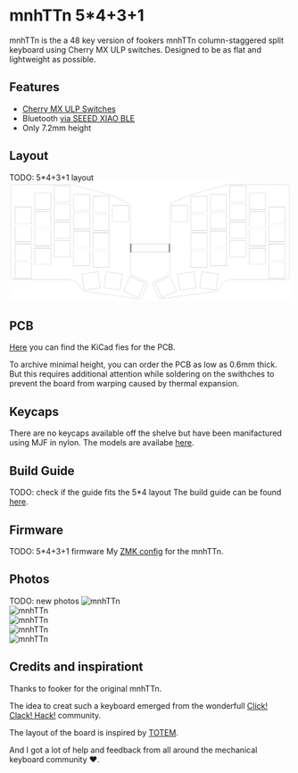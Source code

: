 # mnhTTn 5*4+3+1

mnhTTn is the a 48 key version of fookers mnhTTn column-staggered split keyboard using Cherry MX ULP switches.
Designed to be as flat and lightweight as possible.

## Features
* [Cherry MX ULP Switches](https://www.cherry.de/mx-ulp-click)
* Bluetooth [via SEEED XIAO BLE](https://www.seeedstudio.com/Seeed-XIAO-BLE-nRF52840-p-5201.html)
* Only 7.2mm height

## Layout
TODO: 5*4+3+1 layout
![Layout](docs/images/layout.svg)

## PCB
[Here](/board/) you can find the KiCad fies for the PCB.

To archive minimal height, you can order the PCB as low as 0.6mm thick.
But this requires additional attention while soldering on the swithches to prevent the board from warping caused by thermal expansion.

## Keycaps
There are no keycaps available off the shelve but have been manifactured using MJF in nylon.
The models are availabe [here](/keycaps/).

## Build Guide
TODO: check if the guide fits the 5*4 layout
The build guide can be found [here](/docs/buildguide.md).

## Firmware
TODO: 5*4+3+1 firmware
My [ZMK config](https://github.com/fooker/mnhttn-zmk) for the mnhTTn.

## Photos
TODO: new photos
![mnhTTn](/docs/images/mnhTTn_black_both.jpg)\
![mnhTTn](/docs/images/mnhTTn_black_perspective.jpg)\
![mnhTTn](/docs/images/mnhTTn_black_side.jpg)\
![mnhTTn](/docs/images/mnhTTn_black_profile.jpg)\
![mnhTTn](/docs/images/mnhTTn_black_top.jpg)

## Credits and inspirationt
Thanks to fooker for the original mnhTTn.

The idea to creat such a keyboard emerged from the wonderfull [Click! Clack! Hack!](https://www.clickclackhack.de/) community.

The layout of the board is inspired by [TOTEM](https://github.com/GEIGEIGEIST/TOTEM).

And I got a lot of help and feedback from all around the mechanical keyboard community :heart:.
